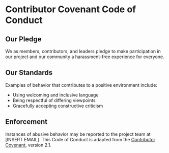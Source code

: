 # Contributor Covenant Code of Conduct

## Our Pledge
We as members, contributors, and leaders pledge to make participation in our project and our community a harassment-free experience for everyone.

## Our Standards
Examples of behavior that contributes to a positive environment include:
- Using welcoming and inclusive language
- Being respectful of differing viewpoints
- Gracefully accepting constructive criticism

## Enforcement
Instances of abusive behavior may be reported to the project team at [INSERT EMAIL].
This Code of Conduct is adapted from the [Contributor Covenant](https://www.contributor-covenant.org/), version 2.1.
